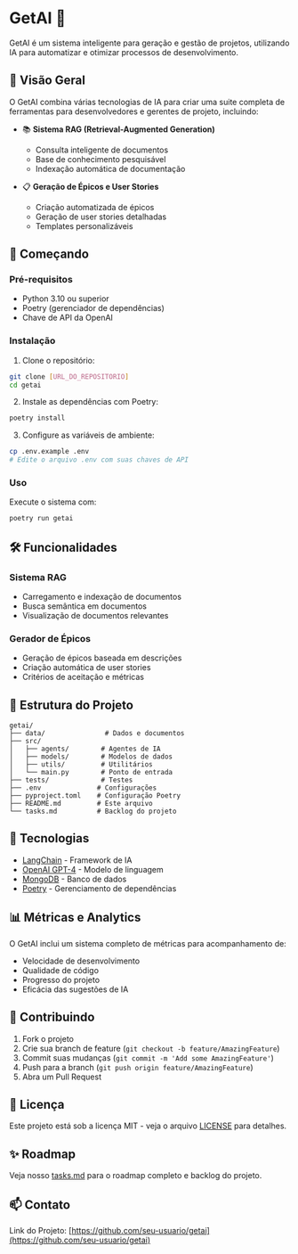 # GetAI 🤖

GetAI é um sistema inteligente para geração e gestão de projetos, utilizando IA para automatizar e otimizar processos de desenvolvimento.

## 🎯 Visão Geral

O GetAI combina várias tecnologias de IA para criar uma suite completa de ferramentas para desenvolvedores e gerentes de projeto, incluindo:

- 📚 **Sistema RAG (Retrieval-Augmented Generation)**
  - Consulta inteligente de documentos
  - Base de conhecimento pesquisável
  - Indexação automática de documentação

- 📋 **Geração de Épicos e User Stories**
  - Criação automatizada de épicos
  - Geração de user stories detalhadas
  - Templates personalizáveis

## 🚀 Começando

### Pré-requisitos

- Python 3.10 ou superior
- Poetry (gerenciador de dependências)
- Chave de API da OpenAI

### Instalação

1. Clone o repositório:
```bash
git clone [URL_DO_REPOSITORIO]
cd getai
```

2. Instale as dependências com Poetry:
```bash
poetry install
```

3. Configure as variáveis de ambiente:
```bash
cp .env.example .env
# Edite o arquivo .env com suas chaves de API
```

### Uso

Execute o sistema com:
```bash
poetry run getai
```

## 🛠️ Funcionalidades

### Sistema RAG
- Carregamento e indexação de documentos
- Busca semântica em documentos
- Visualização de documentos relevantes

### Gerador de Épicos
- Geração de épicos baseada em descrições
- Criação automática de user stories
- Critérios de aceitação e métricas

## 📁 Estrutura do Projeto

```
getai/
├── data/               # Dados e documentos
├── src/               
│   ├── agents/        # Agentes de IA
│   ├── models/        # Modelos de dados
│   ├── utils/         # Utilitários
│   └── main.py        # Ponto de entrada
├── tests/             # Testes
├── .env              # Configurações
├── pyproject.toml    # Configuração Poetry
├── README.md         # Este arquivo
└── tasks.md          # Backlog do projeto
```

## 🔧 Tecnologias

- [LangChain](https://python.langchain.com/) - Framework de IA
- [OpenAI GPT-4](https://openai.com/) - Modelo de linguagem
- [MongoDB](https://www.mongodb.com/) - Banco de dados
- [Poetry](https://python-poetry.org/) - Gerenciamento de dependências

## 📊 Métricas e Analytics

O GetAI inclui um sistema completo de métricas para acompanhamento de:
- Velocidade de desenvolvimento
- Qualidade de código
- Progresso do projeto
- Eficácia das sugestões de IA

## 🤝 Contribuindo

1. Fork o projeto
2. Crie sua branch de feature (`git checkout -b feature/AmazingFeature`)
3. Commit suas mudanças (`git commit -m 'Add some AmazingFeature'`)
4. Push para a branch (`git push origin feature/AmazingFeature`)
5. Abra um Pull Request

## 📝 Licença

Este projeto está sob a licença MIT - veja o arquivo [LICENSE](LICENSE) para detalhes.

## ✨ Roadmap

Veja nosso [tasks.md](tasks.md) para o roadmap completo e backlog do projeto.

## 📫 Contato

Link do Projeto: [https://github.com/seu-usuario/getai](https://github.com/seu-usuario/getai)
